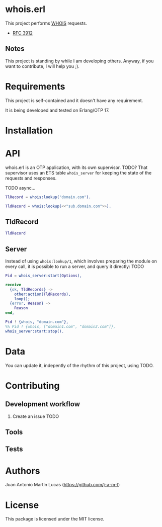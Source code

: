 whois.erl
=========
This project performs [WHOIS](https://en.wikipedia.org/wiki/Whois) requests.

* [RFC 3912](https://tools.ietf.org/html/rfc3912)

Notes
-----

This project is standing by while I am developing others. Anyway, if you want to contribute, I will help you ;).


Requirements
============
This project is self-contained and it doesn't have any requirement.

It is being developed and tested on Erlang/OTP 17.


Installation
============


API
===

whois.erl is an OTP application, with its own supervisor.
TODO? That supervisor uses an ETS table `whois_server` for keeping the state of the requests and responses.

TODO async...
```erlang
TlRecord = whois:lookup("domain.com").
```

```erlang
TldRecord = whois:lookup(<<"sub.domain.com">>).
```

TldRecord
---------
```erlang
TldRecord
```

Server
------
Instead of using `whois:lookup/1`, which involves preparing the module on every call, it is possible to run a server, and query it directly: TODO
```erlang
Pid = whois_server:start(Options),

receive
  {ok, TldRecords} ->
    other:action(TldRecords),
    loop();
  {error, Reason} ->
    Reason
end,

Pid ! {whois, "domain.com"},
%% Pid ! {whois, ["domain1.com", "domain2.com"]},
whois_server:start:stop().
```


Data
====
You can update it, indepently of the rhythm of this project, using TODO.


Contributing
============

Development workflow
--------------------
1. Create an issue
TODO

Tools
-----

Tests
-----


Authors
=======
Juan Antonio Martín Lucas (https://github.com/j-a-m-l)


License
=======
This package is licensed under the MIT license.
